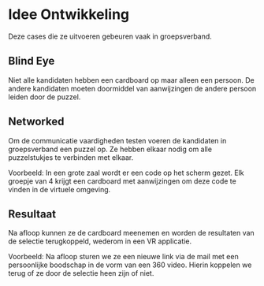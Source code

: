 # Idee Ontwikkeling
Deze cases die ze uitvoeren gebeuren vaak in groepsverband.

## Blind Eye
Niet alle kandidaten hebben een cardboard op maar alleen een persoon. De andere kandidaten moeten doormiddel van aanwijzingen de andere persoon leiden door de puzzel.

## Networked
Om de communicatie vaardigheden testen voeren de kandidaten in groepsverband een puzzel op. Ze hebben elkaar nodig om alle puzzelstukjes te verbinden met elkaar.

Voorbeeld:
In een grote zaal wordt er een code op het scherm gezet. Elk groepje van 4 krijgt een cardboard met aanwijzingen om deze code te vinden in de virtuele omgeving. 

## Resultaat
Na afloop kunnen ze de cardboard meenemen en worden de resultaten van de selectie terugkoppeld, wederom in een VR applicatie. 

Voorbeeld:
Na afloop sturen we ze een nieuwe link via de mail met een persoonlijke boodschap in de vorm van een 360 video. Hierin koppelen we terug of ze door de selectie heen zijn of niet.